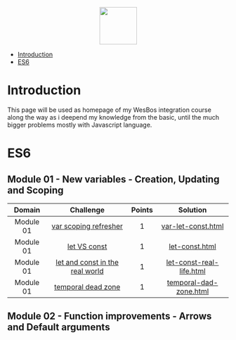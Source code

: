 
<p align="center">
    <a href="https://www.hackerrank.com/alejandro_lopez1">
        <img height=85 src="https://wesbos.com/static/46c8f12c015f9bdd7cccd17d294da646/497c6/logo.png">
    </a>
</p>

* [Introduction](#Introduction)
* [ES6](#ES6)

# Introduction

<p>
	This page will be used as homepage of my WesBos integration course along the way as i deepend my knowledge from the basic, until the much bigger problems mostly with Javascript language. 
</p>

# ES6

## Module 01 - New variables - Creation, Updating and Scoping

| Domain |                                                Challenge                                                | Points |                                                                                   Solution                                                                                  |
|:------:|:-------------------------------------------------------------------------------------------------------:|:------:|:---------------------------------------------------------------------------------------------------------------------------------------------------------------------------:|
|  Module 01  | [var scoping refresher](https://www.google.com)| 1 | [var-let-const.html](https://github.com/alpz13/JavaScript-Portfolio/blob/master/WesBos/module01/var-let-const.html) |
|  Module 01  | [let VS const](https://www.google.com) | 1 | [let-const.html](https://github.com/alpz13/JavaScript-Portfolio/blob/master/WesBos/module01/let-const.html) | 
|  Module 01  | [let and const in the real world](https://www.google.com) | 1 | [let-const-real-life.html](https://github.com/alpz13/JavaScript-Portfolio/blob/master/WesBos/module01/let-const-real-life.html) |
|  Module 01  | [temporal dead zone](https://www.google.com) | 1 | [temporal-dad-zone.html](https://github.com/alpz13/JavaScript-Portfolio/blob/master/WesBos/module01/temporal-dad-zone.html) |

## Module 02 - Function improvements - Arrows and Default arguments
